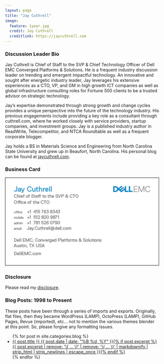 ```yaml
---
layout: page
title: "Jay Cuthrell"
image:
  feature: 1year.jpg
  credit: Jay Cuthrell
  creditlink: https://jaycuthrell.com
---
```


### Discussion Leader Bio

Jay Cuthrell is Chief of Staff to the SVP & Chief Technology Officer of Dell EMC Converged Platforms & Solutions. He is a frequent industry discussion leader on trending and emergent impactful technology. An innovative and sought after energetic industry leader, Jay leverages his extensive experiences as a CTO, VP, and GM in high growth ICT companies as well as global infrastructure consulting roles for Fortune 500 clients to be a trusted advisor on strategic technology.

Jay’s expertise demonstrated through strong growth and change cycles provides a unique perspective into the future of the technology industry. His previous engagements include providing a key role as a consultant through cuthrell.com, where he worked closely with service providers, startup companies, and investment groups. Jay is a published industry author in ReadWrite, Telecompetitor, and NTCA Roundtable as well as a frequent corporate blogger.

Jay holds a BS in Materials Science and Engineering from North Carolina State University and grew up in Beaufort, North Carolina. His personal blog can be found at [jaycuthrell.com](https://jaycuthrell.com/).

### Business Card

![My current Dell EMC business card](/images/dell-emc-business-card.png)

### Disclosure

Please read my [disclosure](https://jaycuthrell.com/disclosure/).

### Blog Posts: 1998 to Present

These posts have been through a series of imports and exports. Originally, flat files, then they became WordPress (LAMP), OctoPress (LAMP), GitHub Pages, Revue (imported), etc... not to mention the various themes blender at this point. So, please forgive any formatting issues.

<ul class="post-list">
{% for post in site.categories.blog %}
  <li><article><a href="{{ site.url }}{{ post.url }}">{{ post.title }} <span class="entry-date"><time datetime="{{ post.date | date_to_xmlschema }}">{{ post.date | date: "%B %d, %Y" }}</time></span>{% if post.excerpt %} <span class="excerpt">{{ post.excerpt | remove: '\[ ... \]' | remove: '\( ... \)' | markdownify | strip_html | strip_newlines | escape_once }}</span>{% endif %}</a></article></li>
{% endfor %}
</ul>
